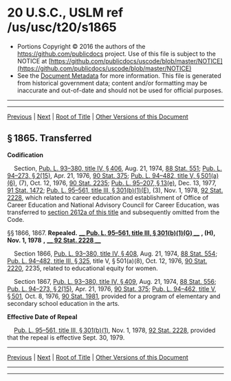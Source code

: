 ---
---

# 20 U.S.C., USLM ref /us/usc/t20/s1865

* Portions Copyright © 2016 the authors of the https://github.com/publicdocs project.
  Use of this file is subject to the NOTICE at [https://github.com/publicdocs/uscode/blob/master/NOTICE](https://github.com/publicdocs/uscode/blob/master/NOTICE)
* See the [Document Metadata](././../../../../..//README.md) for more information.
  This file is generated from historical government data; content and/or formatting may be inaccurate and out-of-date and should not be used for official purposes.

----------
----------

[Previous](./../../../../..//us/usc/t20/ch40/schIII/m__us_usc_t20_ch40_schIII.md) | [Next](./../../../../..//us/usc/t20/ch41/m__us_usc_t20_ch41.md) | [Root of Title](./../../../../../) | [Other Versions of this Document](https://publicdocs.github.io/go/links?ns=uslm&ref=%2Fus%2Fusc%2Ft20%2Fs1865)

## § 1865. Transferred

 __Codification__ 

    Section, [Pub. L. 93–380, title IV, § 406][/us/pl/93/380/s406], Aug. 21, 1974, [88 Stat. 551][/us/stat/88/551]; [Pub. L. 94–273, § 2(15)][/us/pl/94/273/s2/15], Apr. 21, 1976, [90 Stat. 375][/us/stat/90/375]; [Pub. L. 94–482, title V, § 501(a)(6)][/us/pl/94/482/s501/a/6], (7), Oct. 12, 1976, [90 Stat. 2235][/us/stat/90/2235]; [Pub. L. 95–207, § 13(e)][/us/pl/95/207/s13/e], Dec. 13, 1977, [91 Stat. 1472][/us/stat/91/1472]; [Pub. L. 95–561, title III, § 301(b)(1)(E)][/us/pl/95/561/s301/b/1/E], (3), Nov. 1, 1978, [92 Stat. 2228][/us/stat/92/2228], which related to career education and establishment of Office of Career Education and National Advisory Council for Career Education, was transferred to [section 2612a of this title][/us/usc/t20/s2612a] and subsequently omitted from the Code.

§§ 1866, 1867. __Repealed.__  __[__  __Pub. L. 95–561, title III, § 301(b)(1)(G)__  __][/us/pl/95/561/s301/b/1/G]__  __, (H),__  __Nov. 1, 1978__  __,__  __[__  __92 Stat. 2228__  __][/us/stat/92/2228]__ 

    Section 1866, [Pub. L. 93–380, title IV, § 408][/us/pl/93/380/s408], Aug. 21, 1974, [88 Stat. 554][/us/stat/88/554]; [Pub. L. 94–482, title III, § 325][/us/pl/94/482/s325], title V, § 501(a)(8), Oct. 12, 1976, [90 Stat. 2220][/us/stat/90/2220], 2235, related to educational equity for women.

    Section 1867, [Pub. L. 93–380, title IV, § 409][/us/pl/93/380/s409], Aug. 21, 1974, [88 Stat. 556][/us/stat/88/556]; [Pub. L. 94–273, § 2(15)][/us/pl/94/273/s2/15], Apr. 21, 1976, [90 Stat. 375][/us/stat/90/375]; [Pub. L. 94–462, title V, § 501][/us/pl/94/462/s501], Oct. 8, 1976, [90 Stat. 1981][/us/stat/90/1981], provided for a program of elementary and secondary school education in the arts.

 __Effective Date of Repeal__ 

    [Pub. L. 95–561, title III, § 301(b)(1)][/us/pl/95/561/s301/b/1], Nov. 1, 1978, [92 Stat. 2228][/us/stat/92/2228], provided that the repeal is effective Sept. 30, 1979.

----------

[Previous](./../../../../..//us/usc/t20/ch40/schIII/m__us_usc_t20_ch40_schIII.md) | [Next](./../../../../..//us/usc/t20/ch41/m__us_usc_t20_ch41.md) | [Root of Title](./../../../../../) | [Other Versions of this Document](https://publicdocs.github.io/go/links?ns=uslm&ref=%2Fus%2Fusc%2Ft20%2Fs1865)

----------
----------

[/us/pl/93/380/s406]: https://publicdocs.github.io/go/links?ns=uslm&ref=%2Fus%2Fpl%2F93%2F380%2Fs406
[/us/stat/88/551]: https://publicdocs.github.io/go/links?ns=uslm&ref=%2Fus%2Fstat%2F88%2F551
[/us/pl/94/273/s2/15]: https://publicdocs.github.io/go/links?ns=uslm&ref=%2Fus%2Fpl%2F94%2F273%2Fs2%2F15
[/us/stat/90/375]: https://publicdocs.github.io/go/links?ns=uslm&ref=%2Fus%2Fstat%2F90%2F375
[/us/pl/94/482/s501/a/6]: https://publicdocs.github.io/go/links?ns=uslm&ref=%2Fus%2Fpl%2F94%2F482%2Fs501%2Fa%2F6
[/us/stat/90/2235]: https://publicdocs.github.io/go/links?ns=uslm&ref=%2Fus%2Fstat%2F90%2F2235
[/us/pl/95/207/s13/e]: https://publicdocs.github.io/go/links?ns=uslm&ref=%2Fus%2Fpl%2F95%2F207%2Fs13%2Fe
[/us/stat/91/1472]: https://publicdocs.github.io/go/links?ns=uslm&ref=%2Fus%2Fstat%2F91%2F1472
[/us/pl/95/561/s301/b/1/E]: https://publicdocs.github.io/go/links?ns=uslm&ref=%2Fus%2Fpl%2F95%2F561%2Fs301%2Fb%2F1%2FE
[/us/stat/92/2228]: https://publicdocs.github.io/go/links?ns=uslm&ref=%2Fus%2Fstat%2F92%2F2228
[/us/usc/t20/s2612a]: https://publicdocs.github.io/go/links?ns=uslm&ref=%2Fus%2Fusc%2Ft20%2Fs2612a
[/us/pl/95/561/s301/b/1/G]: https://publicdocs.github.io/go/links?ns=uslm&ref=%2Fus%2Fpl%2F95%2F561%2Fs301%2Fb%2F1%2FG
[/us/stat/92/2228]: https://publicdocs.github.io/go/links?ns=uslm&ref=%2Fus%2Fstat%2F92%2F2228
[/us/pl/93/380/s408]: https://publicdocs.github.io/go/links?ns=uslm&ref=%2Fus%2Fpl%2F93%2F380%2Fs408
[/us/stat/88/554]: https://publicdocs.github.io/go/links?ns=uslm&ref=%2Fus%2Fstat%2F88%2F554
[/us/pl/94/482/s325]: https://publicdocs.github.io/go/links?ns=uslm&ref=%2Fus%2Fpl%2F94%2F482%2Fs325
[/us/stat/90/2220]: https://publicdocs.github.io/go/links?ns=uslm&ref=%2Fus%2Fstat%2F90%2F2220
[/us/pl/93/380/s409]: https://publicdocs.github.io/go/links?ns=uslm&ref=%2Fus%2Fpl%2F93%2F380%2Fs409
[/us/stat/88/556]: https://publicdocs.github.io/go/links?ns=uslm&ref=%2Fus%2Fstat%2F88%2F556
[/us/pl/94/273/s2/15]: https://publicdocs.github.io/go/links?ns=uslm&ref=%2Fus%2Fpl%2F94%2F273%2Fs2%2F15
[/us/stat/90/375]: https://publicdocs.github.io/go/links?ns=uslm&ref=%2Fus%2Fstat%2F90%2F375
[/us/pl/94/462/s501]: https://publicdocs.github.io/go/links?ns=uslm&ref=%2Fus%2Fpl%2F94%2F462%2Fs501
[/us/stat/90/1981]: https://publicdocs.github.io/go/links?ns=uslm&ref=%2Fus%2Fstat%2F90%2F1981
[/us/pl/95/561/s301/b/1]: https://publicdocs.github.io/go/links?ns=uslm&ref=%2Fus%2Fpl%2F95%2F561%2Fs301%2Fb%2F1
[/us/stat/92/2228]: https://publicdocs.github.io/go/links?ns=uslm&ref=%2Fus%2Fstat%2F92%2F2228


